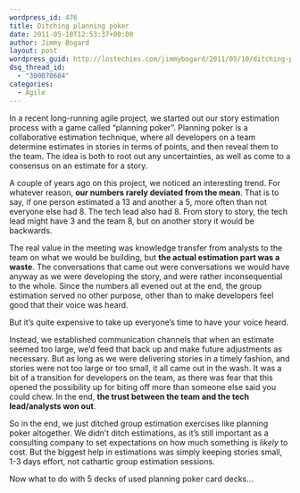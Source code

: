 ```yaml
---
wordpress_id: 476
title: Ditching planning poker
date: 2011-05-10T12:53:37+00:00
author: Jimmy Bogard
layout: post
wordpress_guid: http://lostechies.com/jimmybogard/2011/05/10/ditching-planning-poker/
dsq_thread_id:
  - "300070684"
categories:
  - Agile
---
```

In a recent long-running agile project, we started out our story estimation process with a game called “planning poker”. Planning poker is a collaborative estimation technique, where all developers on a team determine estimates in stories in terms of points, and then reveal them to the team. The idea is both to root out any uncertainties, as well as come to a consensus on an estimate for a story.

A couple of years ago on this project, we noticed an interesting trend. For whatever reason, **our numbers rarely deviated from the mean**. That is to say, if one person estimated a 13 and another a 5, more often than not everyone else had 8. The tech lead also had 8. From story to story, the tech lead might have 3 and the team 8, but on another story it would be backwards.

The real value in the meeting was knowledge transfer from analysts to the team on what we would be building, but **the actual estimation part was a waste**. The conversations that came out were conversations we would have anyway as we were developing the story, and were rather inconsequential to the whole. Since the numbers all evened out at the end, the group estimation served no other purpose, other than to make developers feel good that their voice was heard.

But it’s quite expensive to take up everyone’s time to have your voice heard.

Instead, we established communication channels that when an estimate seemed too large, we’d feed that back up and make future adjustments as necessary. But as long as we were delivering stories in a timely fashion, and stories were not too large or too small, it all came out in the wash. It was a bit of a transition for developers on the team, as there was fear that this opened the possibility up for biting off more than someone else said you could chew. In the end, **the trust between the team and the tech lead/analysts won out**.

So in the end, we just ditched group estimation exercises like planning poker altogether. We didn’t ditch estimations, as it’s still important as a consulting company to set expectations on how much something is _likely_ to cost. But the biggest help in estimations was simply keeping stories small, 1-3 days effort, not cathartic group estimation sessions.

Now what to do with 5 decks of used planning poker card decks…